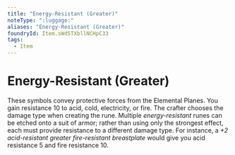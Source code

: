 ```yaml
---
title: "Energy-Resistant (Greater)"
noteType: ":luggage:"
aliases: "Energy-Resistant (Greater)"
foundryId: Item.sWd5TXbllNCHpC33
tags:
  - Item
---
```


# Energy-Resistant (Greater)

These symbols convey protective forces from the Elemental Planes. You gain resistance 10 to acid, cold, electricity, or fire. The crafter chooses the damage type when creating the rune. Multiple _energy-resistant_ runes can be etched onto a suit of armor; rather than using only the strongest effect, each must provide resistance to a different damage type. For instance, a _+2 acid-resistant greater fire-resistant breastplate_ would give you acid resistance 5 and fire resistance 10.
